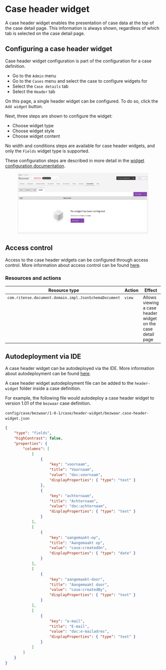 # Case header widget

A case header widget enables the presentation of case data at the top of the case detail page. This information is
always shown, regardless of which tab is selected on the case detail page.

## Configuring a case header widget

Case header widget configuration is part of the configuration for a case definition.

* Go to the `Admin` menu
* Go to the `Cases` menu and select the case to configure widgets for
* Select the `Case details` tab
* Select the `Header` tab

On this page, a single header widget can be configured. To do so, click the `Add widget` button.

Next, three steps are shown to configure the widget:
* Choose widget type
* Choose widget style
* Choose widget content

No width and conditions steps are available for case header widgets, and only the `Fields` widget type is supported.

These configuration steps are described in more detail in the [widget configuration documentation](./widgets.md).

<figure><img src="../../../../.gitbook/assets/add-case-header-widget.png" alt=""><figcaption></figcaption></figure>

## Access control

Access to the case header widgets can be configured through access control. More information about access control can be
found [here](https://docs.valtimo.nl/features/access-control).

### Resources and actions

<table><thead><tr><th width="329" valign="top">Resource type</th><th width="143" valign="top">Action</th><th valign="top">Effect</th></tr></thead><tbody><tr><td valign="top"><code>com.ritense.document.domain.impl.JsonSchemaDocument</code></td><td valign="top"><code>view</code></td><td valign="top">Allows viewing a case header widget on the case detail page</td></tr></tbody></table>

## Autodeployment via IDE

A case header widget can be autodeployed via the IDE. More information about autodeployment can be found
[here](https://docs.valtimo.nl/features/autodeployment).

A case header widget autodeployment file can be added to the `header-widget` folder inside a case definition. 

For example, the following file would autodeploy a case header widget to version 1.01 of the `bezwaar` case definition.

`config/case/bezwaar/1-0-1/case/header-widget/bezwaar.case-header-widget.json`

```json
{
    "type": "fields",
    "highContrast": false,
    "properties": {
        "columns": [
            [
                {
                    "key": "voornaam",
                    "title": "Voornaam",
                    "value": "doc:voornaam",
                    "displayProperties": { "type": "text" }
                },
                {
                    "key": "achternaam",
                    "title": "Achternaam",
                    "value": "doc:achternaam",
                    "displayProperties": { "type": "text" }
                }
            ],
            [
                {
                    "key": "aangemaakt-op",
                    "title": "Aangemaakt op",
                    "value": "case:createdOn",
                    "displayProperties": { "type": "date" }
                }
            ],
            [
                {
                    "key": "aangemaakt-door",
                    "title": "Aangemaakt door",
                    "value": "case:createdBy",
                    "displayProperties": { "type": "text" }
                }
            ],
            [
                {
                    "key": "e-mail",
                    "title": "E-mail",
                    "value": "doc:e-mailadres",
                    "displayProperties": { "type": "text" }
                }
            ]
        ]
    }
}

```
